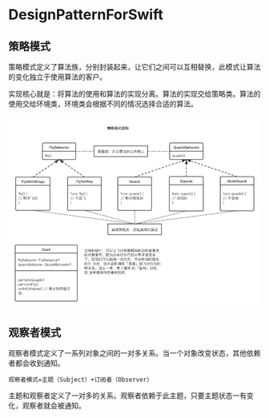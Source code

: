 # DesignPatternForSwift

## 策略模式

策略模式定义了算法族，分别封装起来，让它们之间可以互相替换，此模式让算法的变化独立于使用算法的客户。

实现核心就是：将算法的使用和算法的实现分离。算法的实现交给策略类。算法的使用交给环境类，环境类会根据不同的情况选择合适的算法。

![策略模式结构](./resources/StrategyPattern.png)

## 观察者模式

观察者模式定义了一系列对象之间的一对多关系。当一个对象改变状态，其他依赖者都会收到通知。

`观察者模式=主题（Subject）+订阅者（Observer）`

主题和观察者定义了一对多的关系。观察者依赖于此主题，只要主题状态一有变化，观察者就会被通知。

